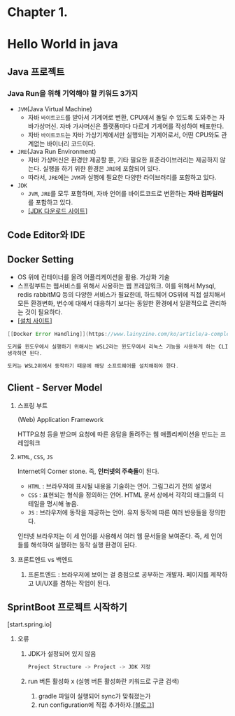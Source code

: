# Chapter 1.

# Hello World in java

## Java 프로젝트

### Java Run을 위해 기억해야 할 키워드 3가지

- `JVM`(Java Virtual Machine)
    - 자바 `바이트코드`를 받아서 기계어로 변환, CPU에서 돌릴 수 있도록 도와주는 자바가상머신. 자바 가사머신은 플랫폼마다 다르게 기계어를 작성하여 배포한다.
    - 자바 `바이트코드`는 자바 가상기계에서만 실행되는 기계어로서, 어떤 CPU와도 관계없는 바이너리 코드이다.
- `JRE`(Java Run Environment)
    - 자바 가상머신은 환경만 제공할 뿐, 기타 필요한 표준라이브러리는 제공하지 않는다. 실행을 하기 위한 환경은 `JRE`에 포함되어 있다.
    - 따라서, `JRE`에는 `JVM`과 실행에 필요한 다양한 라이브러리를 포함하고 있다.
- `JDK`
    - `JVM`, `JRE`를 모두 포함하며, 자바 언어를 바이트코드로 변환하는 **자바 컴파일러**를 포함하고 있다.
    - [[JDK 다운로드 사이트]](https://jdk.java.net/)

## Code Editor와 IDE

## Docker Setting

- OS 위에 컨테이너를 올려 어플리케이션을 활용. 가상화 기술
- 스프링부트는 웹서비스를 위해서 사용하는 웹 프레임워크. 이를 위해서 Mysql, redis rabbitMQ 등의 다양한 서비스가 필요한데, 하드웨어 OS위에 직접 설치해서 모든 환경변화, 변수에 대해서 대응하기 보다는 동일한 환경에서 일괄적으로 관리하는 것이 필요하다.
- [[설치 사이트]](https://www.docker.com/get-started)

```java
[[Docker Error Handling]](https://www.lainyzine.com/ko/article/a-complete-guide-to-how-to-install-docker-desktop-on-windows-10/)

도커를 윈도우에서 실행하기 위해서는 WSL2라는 윈도우에서 리눅스 기능을 사용하게 하는 CLI라고
생각하면 된다.

도커는 WSL2위에서 동작하기 때문에 해당 소프트웨어를 설치해줘야 한다.
```

## Client - Server Model

1. 스프링 부트
    
    (Web) Application Framework
    
    HTTP요청 등을 받으며 요청에 따른 응답을 돌려주는 웹 애플리케이션을 만드는 프레임워크
    
2. `HTML`, `CSS`, `JS`
    
    Internet의 Corner stone. 즉, **인터넷의 주축돌**이 된다.
    
    - `HTML` : 브라우저에 표시될 내용을 기술하는 언어. 그림그리기 전의 설명서
    - `CSS` : 표현되는 형식을 정의하는 언어. HTML 문서 상에서 각각의 태그들의 디테일을 명시해 놓음.
    - `JS` : 브라우저에 동작을 제공하는 언어. 유저 동작에 따른 여러 반응들을 정의한다.
    
    인터넷 브라우저는 이 세 언어를 사용해서 여러 웹 문서들을 보여준다. 즉, 세 언어들를 해석하여 실행하는 동작 실행 환경이 된다.
    
3. 프론트엔드 vs 백엔드
    1. 프론트엔드 : 브라우저에 보이는 걸 중점으로 공부하는 개발자. 페이지를 제작하고 UI/UX를 겸하는 작업이 된다.

## SprintBoot 프로젝트 시작하기

[start.spring.io]

1. 오류
    1. JDK가 설정되어 있지 않음
        
        ```java
        Project Structure -> Project -> JDK 지정
        ```
        
    2. run 버튼 활성화 x (실행 버튼 활성화란 키워드로 구글 검색)
        1. gradle 파일이 실행되어 sync가 맞춰졌는가
        2. run configuration에 직접 추가하자.[[블로그]](https://mchch.tistory.com/158)
